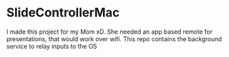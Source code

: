 # SlideControllerMac

I made this project for my Mom xD. She needed an app based remote for presentations, that would work over wifi. 
This repo contains the background service to relay inputs to the OS
